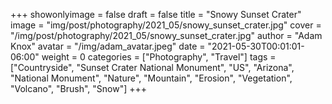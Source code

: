 +++
showonlyimage = false
draft = false
title = "Snowy Sunset Crater"
image = "img/post/photography/2021_05/snowy_sunset_crater.jpg"
cover = "/img/post/photography/2021_05/snowy_sunset_crater.jpg"
author = "Adam Knox"
avatar = "/img/adam_avatar.jpeg"
date = "2021-05-30T00:01:01-06:00"
weight = 0
categories = ["Photography", "Travel"]
tags = ["Countryside", "Sunset Crater National Monument", "US", "Arizona", "National Monument", "Nature", "Mountain", "Erosion", "Vegetation", "Volcano", "Brush", "Snow"]
+++
